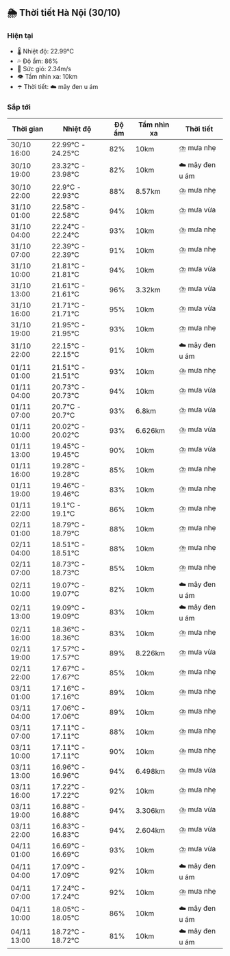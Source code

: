 ## 🌦️ Thời tiết Hà Nội (30/10)

### Hiện tại

- 🌡️ Nhiệt độ: 22.99℃
- 💦 Độ ẩm: 86%
- 💨 Sức gió: 2.34m/s
- 👁️ Tầm nhìn xa: 10km
- ☂️ Thời tiết: ☁️ mây đen u ám

### Sắp tới

| Thời gian | Nhiệt độ | Độ ẩm | Tầm nhìn xa | Thời tiết |
| --- | --- | --- | --- | --- |
| 30/10 16:00 | 22.99℃ - 24.25℃ | 82% | 10km | ⛈️ mưa nhẹ |
| 30/10 19:00 | 23.32℃ - 23.98℃ | 82% | 10km | ☁️ mây đen u ám |
| 30/10 22:00 | 22.9℃ - 22.93℃ | 88% | 8.57km | ⛈️ mưa nhẹ |
| 31/10 01:00 | 22.58℃ - 22.58℃ | 94% | 10km | ⛈️ mưa vừa |
| 31/10 04:00 | 22.24℃ - 22.24℃ | 93% | 10km | ⛈️ mưa nhẹ |
| 31/10 07:00 | 22.39℃ - 22.39℃ | 91% | 10km | ⛈️ mưa nhẹ |
| 31/10 10:00 | 21.81℃ - 21.81℃ | 94% | 10km | ⛈️ mưa vừa |
| 31/10 13:00 | 21.61℃ - 21.61℃ | 96% | 3.32km | ⛈️ mưa vừa |
| 31/10 16:00 | 21.71℃ - 21.71℃ | 95% | 10km | ⛈️ mưa vừa |
| 31/10 19:00 | 21.95℃ - 21.95℃ | 93% | 10km | ⛈️ mưa nhẹ |
| 31/10 22:00 | 22.15℃ - 22.15℃ | 91% | 10km | ☁️ mây đen u ám |
| 01/11 01:00 | 21.51℃ - 21.51℃ | 93% | 10km | ⛈️ mưa nhẹ |
| 01/11 04:00 | 20.73℃ - 20.73℃ | 94% | 10km | ⛈️ mưa vừa |
| 01/11 07:00 | 20.7℃ - 20.7℃ | 93% | 6.8km | ⛈️ mưa vừa |
| 01/11 10:00 | 20.02℃ - 20.02℃ | 93% | 6.626km | ⛈️ mưa vừa |
| 01/11 13:00 | 19.45℃ - 19.45℃ | 90% | 10km | ⛈️ mưa vừa |
| 01/11 16:00 | 19.28℃ - 19.28℃ | 85% | 10km | ⛈️ mưa nhẹ |
| 01/11 19:00 | 19.46℃ - 19.46℃ | 83% | 10km | ⛈️ mưa nhẹ |
| 01/11 22:00 | 19.1℃ - 19.1℃ | 86% | 10km | ⛈️ mưa nhẹ |
| 02/11 01:00 | 18.79℃ - 18.79℃ | 88% | 10km | ⛈️ mưa nhẹ |
| 02/11 04:00 | 18.51℃ - 18.51℃ | 88% | 10km | ⛈️ mưa nhẹ |
| 02/11 07:00 | 18.73℃ - 18.73℃ | 85% | 10km | ⛈️ mưa nhẹ |
| 02/11 10:00 | 19.07℃ - 19.07℃ | 82% | 10km | ☁️ mây đen u ám |
| 02/11 13:00 | 19.09℃ - 19.09℃ | 83% | 10km | ☁️ mây đen u ám |
| 02/11 16:00 | 18.36℃ - 18.36℃ | 83% | 10km | ⛈️ mưa nhẹ |
| 02/11 19:00 | 17.57℃ - 17.57℃ | 89% | 8.226km | ⛈️ mưa vừa |
| 02/11 22:00 | 17.67℃ - 17.67℃ | 85% | 10km | ⛈️ mưa nhẹ |
| 03/11 01:00 | 17.16℃ - 17.16℃ | 89% | 10km | ⛈️ mưa nhẹ |
| 03/11 04:00 | 17.06℃ - 17.06℃ | 89% | 10km | ⛈️ mưa nhẹ |
| 03/11 07:00 | 17.11℃ - 17.11℃ | 88% | 10km | ⛈️ mưa nhẹ |
| 03/11 10:00 | 17.11℃ - 17.11℃ | 90% | 10km | ⛈️ mưa nhẹ |
| 03/11 13:00 | 16.96℃ - 16.96℃ | 94% | 6.498km | ⛈️ mưa vừa |
| 03/11 16:00 | 17.22℃ - 17.22℃ | 92% | 10km | ⛈️ mưa nhẹ |
| 03/11 19:00 | 16.88℃ - 16.88℃ | 94% | 3.306km | ⛈️ mưa vừa |
| 03/11 22:00 | 16.83℃ - 16.83℃ | 94% | 2.604km | ⛈️ mưa vừa |
| 04/11 01:00 | 16.69℃ - 16.69℃ | 93% | 10km | ⛈️ mưa vừa |
| 04/11 04:00 | 17.09℃ - 17.09℃ | 92% | 10km | ☁️ mây đen u ám |
| 04/11 07:00 | 17.24℃ - 17.24℃ | 92% | 10km | ⛈️ mưa nhẹ |
| 04/11 10:00 | 18.05℃ - 18.05℃ | 86% | 10km | ☁️ mây đen u ám |
| 04/11 13:00 | 18.72℃ - 18.72℃ | 81% | 10km | ☁️ mây đen u ám |
